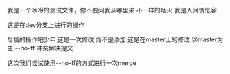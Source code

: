 我是一个冰冷的测试文件，你不要问我从哪里来
不一样的烟火
我是人间惆怅客




这是在dev分支上进行的操作

尽情的操作吧少年 这是一次修改 而不是添加 这是在master上的修改 以master为主 --no-ff 冲突解决提交


这次我们尝试使用--no-ff的方式进行一次merge
